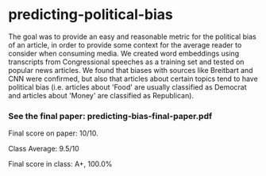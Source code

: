 # predicting-political-bias

The goal was to provide an easy and reasonable metric for the political bias of an article, in order to provide some context for the average reader to consider when consuming media. We created word embeddings using transcripts from Congressional speeches as a training set and tested on popular news articles.  We found that biases with sources like Breitbart and CNN were confirmed, but also that articles about certain topics tend to have political bias (i.e. articles about 'Food' are usually classified as Democrat and articles about 'Money' are classified as Republican).

### See the final paper: predicting-bias-final-paper.pdf

Final score on paper: 10/10. 

Class Average: 9.5/10

Final score in class: A+, 100.0%
